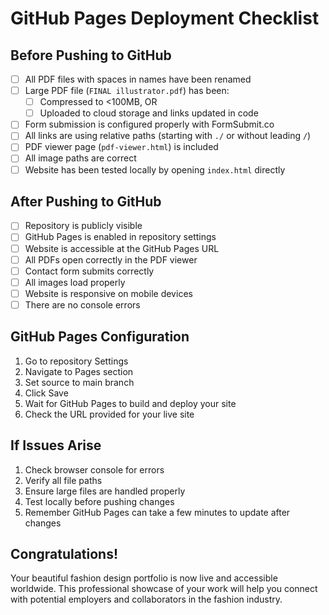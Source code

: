 # GitHub Pages Deployment Checklist

## Before Pushing to GitHub

- [ ] All PDF files with spaces in names have been renamed
- [ ] Large PDF file (`FINAL illustrator.pdf`) has been:
  - [ ] Compressed to <100MB, OR
  - [ ] Uploaded to cloud storage and links updated in code
- [ ] Form submission is configured properly with FormSubmit.co
- [ ] All links are using relative paths (starting with `./` or without leading `/`)
- [ ] PDF viewer page (`pdf-viewer.html`) is included
- [ ] All image paths are correct
- [ ] Website has been tested locally by opening `index.html` directly

## After Pushing to GitHub

- [ ] Repository is publicly visible
- [ ] GitHub Pages is enabled in repository settings
- [ ] Website is accessible at the GitHub Pages URL
- [ ] All PDFs open correctly in the PDF viewer
- [ ] Contact form submits correctly
- [ ] All images load properly
- [ ] Website is responsive on mobile devices
- [ ] There are no console errors

## GitHub Pages Configuration

1. Go to repository Settings
2. Navigate to Pages section
3. Set source to main branch
4. Click Save
5. Wait for GitHub Pages to build and deploy your site
6. Check the URL provided for your live site

## If Issues Arise

1. Check browser console for errors
2. Verify all file paths
3. Ensure large files are handled properly
4. Test locally before pushing changes
5. Remember GitHub Pages can take a few minutes to update after changes

## Congratulations!

Your beautiful fashion design portfolio is now live and accessible worldwide. This professional showcase of your work will help you connect with potential employers and collaborators in the fashion industry. 